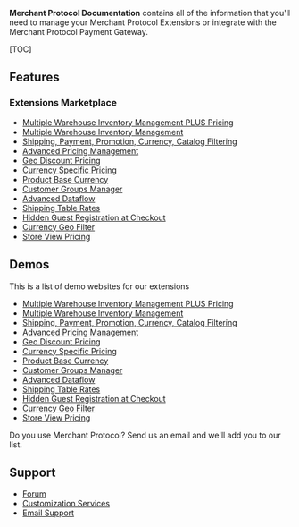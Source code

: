 **Merchant Protocol Documentation** contains all of the information that you'll need to manage your Merchant Protocol Extensions or integrate with the Merchant Protocol Payment Gateway.

[TOC]

## Features

### Extensions Marketplace

* [Multiple Warehouse Inventory Management PLUS Pricing](https://merchantprotocol.com/store/magento-extensions/magento-v1-0/multi-warehouse-plus.html)
* [Multiple Warehouse Inventory Management](https://merchantprotocol.com/store/magento-extensions/magento-v1-0/multi-warehouse.html)
* [Shipping, Payment, Promotion, Currency, Catalog Filtering](https://merchantprotocol.com/store/magento-extensions/magento-v1-0/zones-manager.html)
* [Advanced Pricing Management](https://merchantprotocol.com/store/magento-extensions/magento-v1-0/advanced-pricing.html)
* [Geo Discount Pricing](https://merchantprotocol.com/store/magento-extensions/magento-v1-0/zone-pricing.html)
* [Currency Specific Pricing](https://merchantprotocol.com/store/magento-extensions/magento-v1-0/currency-pricing.html)
* [Product Base Currency](https://merchantprotocol.com/store/magento-extensions/magento-v1-0/product-base-currency.html)
* [Customer Groups Manager](https://merchantprotocol.com/store/magento-extensions/magento-v1-0/customer-groups-manager.html)
* [Advanced Dataflow](https://merchantprotocol.com/store/magento-extensions/magento-v1-0/advanced-dataflow.html)
* [Shipping Table Rates ](https://merchantprotocol.com/store/magento-extensions/magento-v1-0/shipping-table-rates.html)
* [Hidden Guest Registration at Checkout](https://merchantprotocol.com/store/magento-extensions/magento-v1-0/hidden-guest-registration-at-checkout.html)
* [Currency Geo Filter](https://merchantprotocol.com/store/magento-extensions/magento-v1-0/currency-geo-filter.html)
* [Store View Pricing](https://merchantprotocol.com/store/magento-extensions/magento-v1-0/store-view-pricing.html)


## Demos

This is a list of demo websites for our extensions

* [Multiple Warehouse Inventory Management PLUS Pricing](http://demo.merchantprotocol.com/M1-warehouse-plus/)
* [Multiple Warehouse Inventory Management](http://demo.merchantprotocol.com/M1-warehouse)
* [Shipping, Payment, Promotion, Currency, Catalog Filtering](http://demo.merchantprotocol.com/M1-zone/)
* [Advanced Pricing Management](http://demo.merchantprotocol.com/M1-advanced-pricing)
* [Geo Discount Pricing](http://demo.merchantprotocol.com/M1-zone-pricing)
* [Currency Specific Pricing](http://demo.merchantprotocol.com/M1-currency-pricing)
* [Product Base Currency](http://demo.merchantprotocol.com/M1-product-base-currency/)
* [Customer Groups Manager](http://demo.merchantprotocol.com/M1-customer-group/)
* [Advanced Dataflow](http://demo.merchantprotocol.com/M1-advanced-data-flow)
* [Shipping Table Rates](http://demo.merchantprotocol.com/M1-shipping-table-rate)
* [Hidden Guest Registration at Checkout](http://demo.merchantprotocol.com/M1-guest-registration)
* [Currency Geo Filter](http://demo.merchantprotocol.com/M1-currency-geo-filter)
* [Store View Pricing](http://demo.merchantprotocol.com/M1-store-pricing)

Do you use Merchant Protocol? Send us an email and we'll add you to our list.


## Support

* [Forum](https://merchantprotocol.com/forums/)
* [Customization Services](https://merchantprotocol.com/get-a-software-development-quote/)
* [Email Support](mailto:info@merchantprotocol.com)

